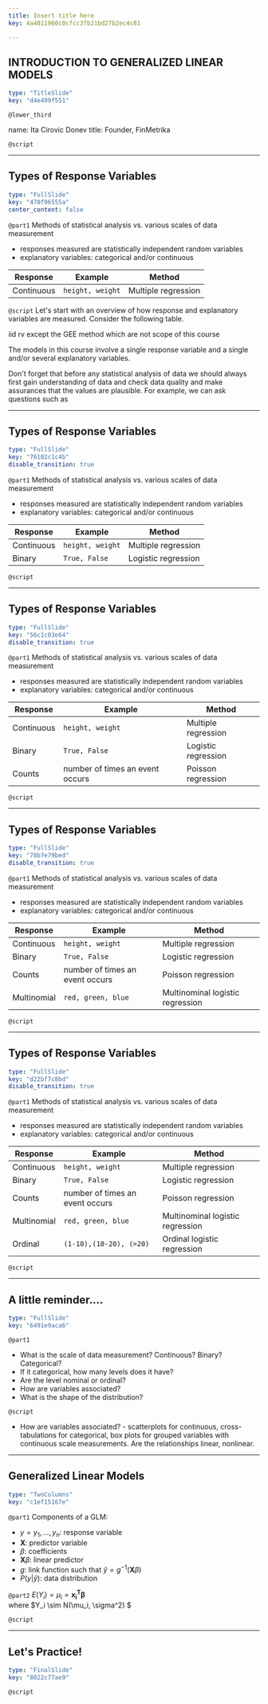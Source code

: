 ```yaml
---
title: Insert title here
key: 4a4011960c0cfcc3fb21bd27b2ec4c81

---
```

## INTRODUCTION TO GENERALIZED LINEAR MODELS

```yaml
type: "TitleSlide"
key: "d4e499f551"
```

`@lower_third`

name: Ita Cirovic Donev
title: Founder, FinMetrika


`@script`



---
## Types of Response Variables

```yaml
type: "FullSlide"
key: "470f96555a"
center_content: false
```

`@part1`
Methods of statistical analysis vs. various scales of data measurement
- responses measured are statistically independent random variables
- explanatory variables: categorical and/or continuous
  
| Response    	| Example                                     	| Method                           	|
|-------------	|---------------------------------------------	|----------------------------------	|
| Continuous  	| `height, weight`                              | Multiple regression             	|


`@script`
Let's start with an overview of how response and explanatory variables are measured. Consider the following table.

iid rv except the GEE method which are not scope of this course

The models in this course involve a single response variable and a single and/or several explanatory variables.

Don't forget that before any statistical analysis of data we should always first gain understanding of data and check data quality and make assurances that the values are plausible. For example, we can ask questions such as


---
## Types of Response Variables

```yaml
type: "FullSlide"
key: "76102c1c4b"
disable_transition: true
```

`@part1`
Methods of statistical analysis vs. various scales of data measurement
- responses measured are statistically independent random variables
- explanatory variables: categorical and/or continuous

| Response    	| Example                                     	| Method                           	|
|-------------	|---------------------------------------------	|----------------------------------	|
| Continuous  	| `height, weight`                              | Multiple regression             	| 
| Binary      	| `True, False`                         	| Logistic regression              	|


`@script`



---
## Types of Response Variables

```yaml
type: "FullSlide"
key: "56c1c03e64"
disable_transition: true
```

`@part1`
Methods of statistical analysis vs. various scales of data measurement
- responses measured are statistically independent random variables
- explanatory variables: categorical and/or continuous

| Response    	| Example                                     	| Method                           	|
|-------------	|---------------------------------------------	|----------------------------------	|
| Continuous  	| `height, weight`                              | Multiple regression             	| 
| Binary      	| `True, False`                         	| Logistic regression              	|
| Counts      	| number of times an event occurs               | Poisson regression               	|


`@script`



---
## Types of Response Variables

```yaml
type: "FullSlide"
key: "78b7e79bed"
disable_transition: true
```

`@part1`
Methods of statistical analysis vs. various scales of data measurement
- responses measured are statistically independent random variables
- explanatory variables: categorical and/or continuous

| Response    	| Example                                     	| Method                           	|
|-------------	|---------------------------------------------	|----------------------------------	|
| Continuous  	| `height, weight`                              | Multiple regression             	| 
| Binary      	| `True, False`                         	| Logistic regression              	|
| Counts      	| number of times an event occurs               | Poisson regression               	|
| Multinomial 	| `red, green, blue` 	                        | Multinominal logistic regression 	|


`@script`



---
## Types of Response Variables

```yaml
type: "FullSlide"
key: "d22bf7c8bd"
disable_transition: true
```

`@part1`
Methods of statistical analysis vs. various scales of data measurement
- responses measured are statistically independent random variables
- explanatory variables: categorical and/or continuous

| Response    	| Example                                     	| Method                           	|
|-------------	|---------------------------------------------	|----------------------------------	|
| Continuous  	| `height, weight`                              | Multiple regression             	| 
| Binary      	| `True, False`                         	| Logistic regression              	|
| Counts      	| number of times an event occurs               | Poisson regression               	|
| Multinomial 	| `red, green, blue` 	                        | Multinominal logistic regression 	|
| Ordinal     	| `(1-10),(10-20), (>20)`                       | Ordinal logistic regression      	|


`@script`



---
## A little reminder....

```yaml
type: "FullSlide"
key: "6491e9aca6"
```

`@part1`
- What is the scale of data measurement? Continuous? Binary? Categorical?
- If it categorical, how many levels does it have?
- Are the level nominal or ordinal?
- How are variables associated?
- What is the shape of the distribution?


`@script`
- How are variables associated? - scatterplots for continuous, cross-tabulations for categorical, box plots for grouped variables with continuous scale measurements. Are the relationships linear, nonlinear.


---
## Generalized Linear Models

```yaml
type: "TwoColumns"
key: "c1ef15167e"
```

`@part1`
Components of a GLM:
- $y = y_1, ..., y_n$: response variable
- $\mathbf{X}$: predictor variable
- $\beta$: coefficients
- $\mathbf{X}\beta$: linear predictor
- $g$: link function such that $\hat{y} = g^{-1}(\mathbf{X}\beta)$
- $P(y|\hat{y})$: data distribution


`@part2`
$E(Y_i) = \mu_i = \mathbf{x_i^T\beta}$  
where $Y_i \sim N(\mu_i, \sigma^2) $


`@script`



---
## Let's Practice!

```yaml
type: "FinalSlide"
key: "8022c77ae9"
```

`@script`



